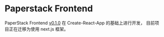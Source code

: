 # Paperstack Frontend

PaperStack Frontend [v0.1.0](https://github.com/super-dash/paperstack-frontend/releases/tag/v0.1.0) 在 Create-React-App 的基础上进行开发，
目前项目正在迁移为使用 next.js 框架。
